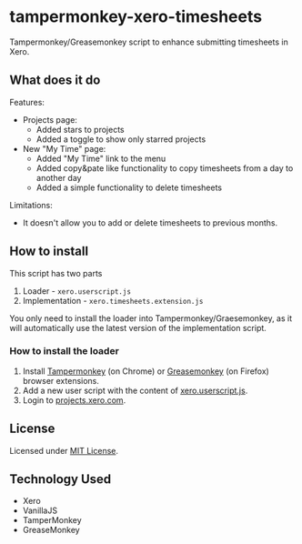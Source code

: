 # tampermonkey-xero-timesheets

Tampermonkey/Greasemonkey script to enhance submitting timesheets in Xero.

## What does it do

Features:

* Projects page:
  * Added stars to projects
  * Added a toggle to show only starred projects
* New "My Time" page:
  * Added "My Time" link to the menu
  * Added copy&pate like functionality to copy timesheets from a day to another day
  * Added a simple functionality to delete timesheets

Limitations:

* It doesn't allow you to add or delete timesheets to previous months.

## How to install

This script has two parts

1. Loader - `xero.userscript.js`
2. Implementation - `xero.timesheets.extension.js`

You only need to install the loader into Tampermonkey/Graesemonkey, as it will automatically use the latest version of the implementation script.

### How to install the loader

1. Install [Tampermonkey](https://chrome.google.com/webstore/detail/tampermonkey/dhdgffkkebhmkfjojejmpbldmpobfkfo?hl=en) (on Chrome) or [Greasemonkey](https://addons.mozilla.org/en-US/firefox/addon/greasemonkey/) (on Firefox) browser extensions.
2. Add a new user script with the content of [xero.userscript.js](./xero.userscript.js).
3. Login to [projects.xero.com](https://projects.xero.com).

## License

Licensed under [MIT License](./LICENSE).

## Technology Used

* Xero
* VanillaJS
* TamperMonkey
* GreaseMonkey
